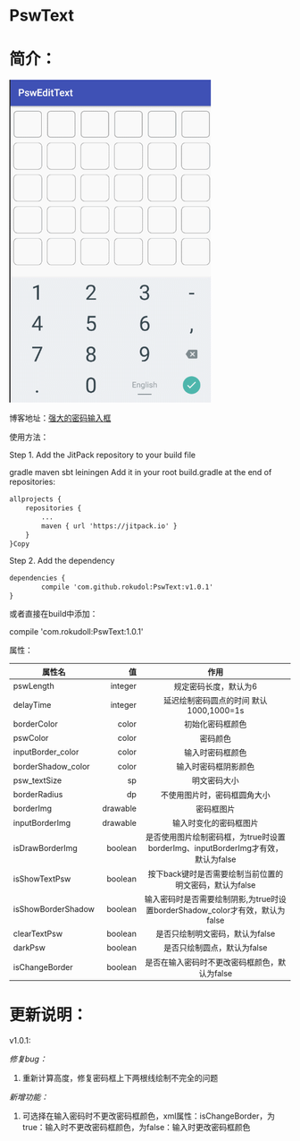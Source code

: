 ﻿# PswText
简介：
====
![](/GIF.gif)

博客地址：[强大的密码输入框][1]


使用方法：


Step 1. Add the JitPack repository to your build file

gradle
maven
sbt
leiningen
Add it in your root build.gradle at the end of repositories:

	allprojects {
		repositories {
			...
			maven { url 'https://jitpack.io' }
		}
	}Copy

Step 2. Add the dependency


	dependencies {
	        compile 'com.github.rokudol:PswText:v1.0.1'
	}
	

或者直接在build中添加：

compile 'com.rokudoll:PswText:1.0.1'


属性：



| 属性名        |  值   |  作用  |
| --------   | -----:  | :----:  |
| pswLength     | integer |   规定密码长度，默认为6     |
| delayTime | integer | 延迟绘制密码圆点的时间 默认1000,1000=1s|
| borderColor        |   color   |   初始化密码框颜色   |
| pswColor        |    color    |  密码颜色  |
| inputBorder_color | color | 输入时密码框颜色 |
| borderShadow_color | color | 输入时密码框阴影颜色 |
| psw_textSize | sp | 明文密码大小 |
| borderRadius | dp | 不使用图片时，密码框圆角大小|
| borderImg | drawable | 密码框图片 |
| inputBorderImg | drawable | 输入时变化的密码框图片 |
| isDrawBorderImg | boolean | 是否使用图片绘制密码框，为true时设置borderImg、inputBorderImg才有效，默认为false |
| isShowTextPsw | boolean | 按下back键时是否需要绘制当前位置的明文密码，默认为false |
| isShowBorderShadow | boolean | 输入密码时是否需要绘制阴影,为true时设置borderShadow_color才有效，默认为false |
| clearTextPsw | boolean | 是否只绘制明文密码，默认为false |
| darkPsw | boolean | 是否只绘制圆点，默认为false |
| isChangeBorder | boolean | 是否在输入密码时不更改密码框颜色，默认为false |

  
更新说明：
======
v1.0.1:

_修复bug：_ 

1. 重新计算高度，修复密码框上下两根线绘制不完全的问题

_新增功能：_ 

1. 可选择在输入密码时不更改密码框颜色，xml属性：isChangeBorder，为true：输入时不更改密码框颜色，为false：输入时更改密码框颜色

  [1]: http://blog.rokudol.cn/%E8%87%AA%E5%AE%9A%E4%B9%89view---%E5%BC%BA%E5%A4%A7%E7%9A%84%E5%AF%86%E7%A0%81%E8%BE%93%E5%85%A5%E6%A1%86.html#more
